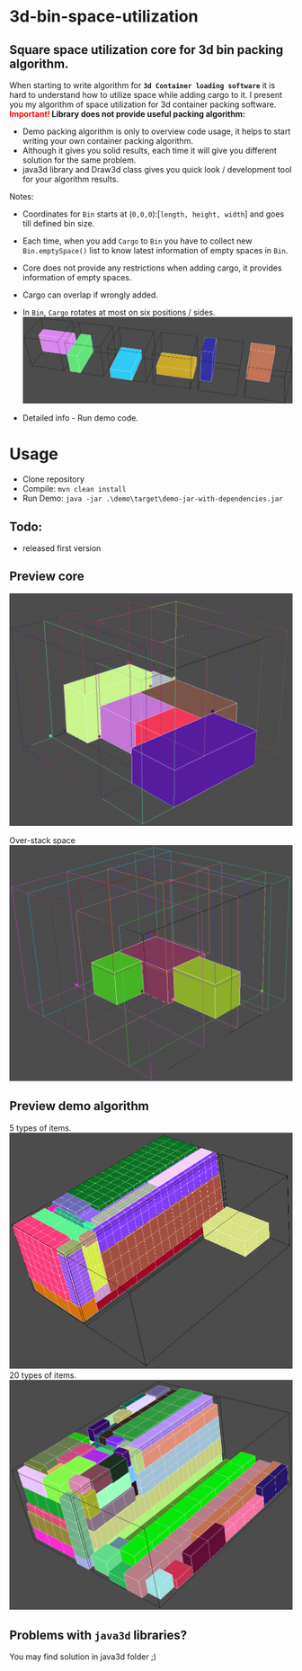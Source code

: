 # 3d-bin-space-utilization

## Square space utilization core for 3d bin packing algorithm.

When starting to write algorithm for <strong>`3d Container loading software`</strong> it is hard to understand how to utilize space while adding cargo to it. I present you my algorithm of space utilization for 3d container packing software.  
<span style="color:red"><strong>Important! </strong></span>
<strong>Library does not provide useful packing algorithm:</strong>

- Demo packing algorithm is only to overview code usage, it helps to start writing your own container packing algorithm.
- Although it gives you solid results, each time it will give you different solution for the same problem.
- java3d library and Draw3d class gives you quick look / development tool for your algorithm results.

Notes:

- Coordinates for `Bin` starts at (`0,0,0`):[`length, height, width`] and goes till defined bin size.

- Each time, when you add `Cargo` to `Bin` you have to collect new `Bin.emptySpace()` list to know latest
  information of empty spaces in `Bin`.

- Core does not provide any restrictions when adding cargo, it provides information of empty spaces.

- Cargo can overlap if wrongly added.

- In `Bin`, `Cargo` rotates at most on six positions / sides.
  ![draw-demo1.jpg](./resources/draw-demo2.png)
- Detailed info - Run demo code.

# Usage

- Clone repository
- Compile: `mvn clean install`
- Run Demo: `java -jar .\demo\target\demo-jar-with-dependencies.jar`

## Todo:

- released first version

## Preview core

![draw-demo.jpg](./resources/draw-demo.png)

Over-stack space
![draw-demo4.jpg](./resources/draw-demo4.png)

## Preview demo algorithm

5 types of items.
![draw-demo3.jpg](./resources/draw-demo3.png)
20 types of items.
![draw-demo1.jpg](./resources/draw-demo1.png)

## Problems with `java3d` libraries?

You may find solution in java3d folder ;)

